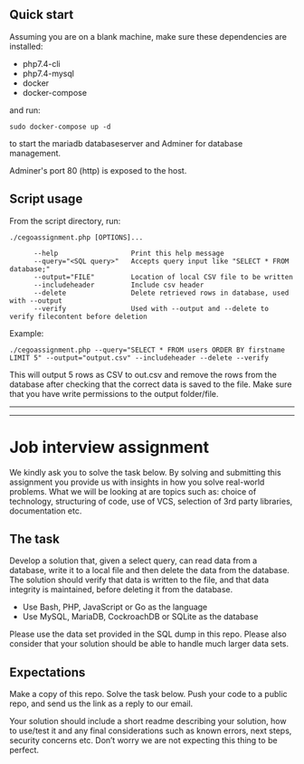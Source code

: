 ## Quick start
Assuming you are on a blank machine, make sure these dependencies are installed:
 - php7.4-cli
 - php7.4-mysql
 - docker
 - docker-compose

and run:
```
sudo docker-compose up -d
```
to start the mariadb databaseserver and Adminer for database management.

Adminer's port 80 (http) is exposed to the host.

## Script usage
From the script directory, run:
```
./cegoassignment.php [OPTIONS]...

      --help                  Print this help message
      --query="<SQL query>"   Accepts query input like "SELECT * FROM database;"
      --output="FILE"         Location of local CSV file to be written
      --includeheader         Include csv header
      --delete                Delete retrieved rows in database, used with --output
      --verify                Used with --output and --delete to verify filecontent before deletion
```
Example:
```
./cegoassignment.php --query="SELECT * FROM users ORDER BY firstname LIMIT 5" --output="output.csv" --includeheader --delete --verify
```
This will output 5 rows as CSV to out.csv and remove the rows from the database after checking that the correct data is saved to the file.
Make sure that you have write permissions to the output folder/file.

---
---

# Job interview assignment
We kindly ask you to solve the task below. By solving and submitting this assignment you provide us with insights in how you solve real-world problems. What we will be looking at are topics such as: choice of technology, structuring of code, use of VCS, selection of 3rd party libraries, documentation etc.

## The task
Develop a solution that, given a select query, can read data from a database, write it to a local file and then delete the data from the database. The solution should verify that data is written to the file, and that data integrity is maintained, before deleting it from the database.

- Use Bash, PHP, JavaScript or Go as the language
- Use MySQL, MariaDB, CockroachDB or SQLite as the database

Please use the data set provided in the SQL dump in this repo. Please also consider that your solution should be able to handle much larger data sets.

## Expectations
Make a copy of this repo. Solve the task below. Push your code to a public repo, and send us the link as a reply to our email.

Your solution should include a short readme describing your solution, how to use/test it and any final considerations such as known errors, next steps, security concerns etc. Don’t worry we are not expecting this thing to be perfect.
